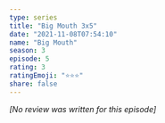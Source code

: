 ```yaml
---
type: series
title: "Big Mouth 3x5"
date: "2021-11-08T07:54:10"
name: "Big Mouth"
season: 3
episode: 5
rating: 3
ratingEmoji: "⭐️⭐️⭐️"
share: false
---
```


*[No review was written for this episode]*
